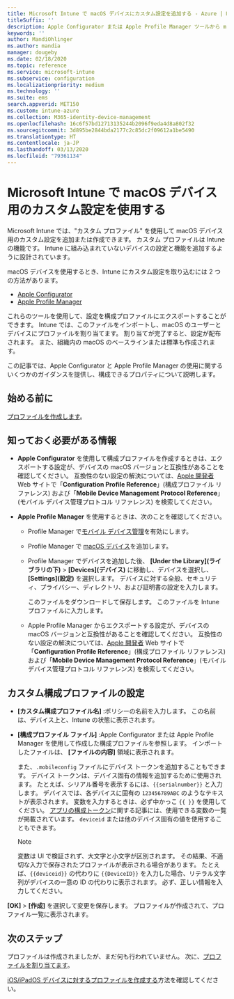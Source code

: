 ```yaml
---
title: Microsoft Intune で macOS デバイスにカスタム設定を追加する - Azure | Microsoft Docs
titleSuffix: ''
description: Apple Configurator または Apple Profile Manager ツールから macOS の設定をエクスポートした後、Microsoft Intune にそれらの設定をインポートします。 これらの設定では、macOS デバイスでのカスタム設定と機能を作成、使用、制御できます。 このカスタム プロファイルを組織内の macOS デバイスに割り当てたり配布したりして、ベースラインまたは基準を作成できます。
keywords: ''
author: MandiOhlinger
ms.author: mandia
manager: dougeby
ms.date: 02/18/2020
ms.topic: reference
ms.service: microsoft-intune
ms.subservice: configuration
ms.localizationpriority: medium
ms.technology: ''
ms.suite: ems
search.appverid: MET150
ms.custom: intune-azure
ms.collection: M365-identity-device-management
ms.openlocfilehash: 16c6f57bd12713135244b2096f9eda4d8a802f32
ms.sourcegitcommit: 3d895be2844bda2177c2c85dc2f09612a1be5490
ms.translationtype: HT
ms.contentlocale: ja-JP
ms.lasthandoff: 03/13/2020
ms.locfileid: "79361134"
---
```

# <a name="use-custom-settings-for-macos-devices-in-microsoft-intune"></a>Microsoft Intune で macOS デバイス用のカスタム設定を使用する

Microsoft Intune では、"カスタム プロファイル" を使用して macOS デバイス用のカスタム設定を追加または作成できます。 カスタム プロファイルは Intune の機能です。 Intune に組み込まれていないデバイスの設定と機能を追加するように設計されています。

macOS デバイスを使用するとき、Intune にカスタム設定を取り込むには 2 つの方法があります。

- [Apple Configurator](https://itunes.apple.com/app/apple-configurator-2/id1037126344?mt=12)
- [Apple Profile Manager](https://support.apple.com/profile-manager)

これらのツールを使用して、設定を構成プロファイルにエクスポートすることができます。 Intune では、このファイルをインポートし、macOS のユーザーとデバイスにプロファイルを割り当てます。 割り当てが完了すると、設定が配布されます。 また、組織内の macOS のベースラインまたは標準も作成されます。

この記事では、Apple Configurator と Apple Profile Manager の使用に関するいくつかのガイダンスを提供し、構成できるプロパティについて説明します。

## <a name="before-you-begin"></a>始める前に

[プロファイルを作成します](device-profile-create.md)。

## <a name="what-you-need-to-know"></a>知っておく必要がある情報

- **Apple Configurator** を使用して構成プロファイルを作成するときは、エクスポートする設定が、デバイスの macOS バージョンと互換性があることを確認してください。 互換性のない設定の解決については、[Apple 開発者](https://developer.apple.com/) Web サイトで「**Configuration Profile Reference**」(構成プロファイル リファレンス) および「**Mobile Device Management Protocol Reference**」(モバイル デバイス管理プロトコル リファレンス) を検索してください。

- **Apple Profile Manager** を使用するときは、次のことを確認してください。

  - Profile Manager で[モバイル デバイス管理](https://help.apple.com/serverapp/mac/5.7/#/apd05B9B761-D390-4A75-9251-E9AD29A61D0C)を有効にします。
  - Profile Manager で [macOS デバイス](https://help.apple.com/profilemanager/mac/5.7/#/pm9onzap1984)を追加します。
  - Profile Manager でデバイスを追加した後、 **[Under the Library]\(ライブラリの下\)**  >  **[Devices]\(デバイス\)** に移動し、デバイスを選択し、 **[Settings]\(設定\)** を選択します。 デバイスに対する全般、セキュリティ、プライバシー、ディレクトリ、および証明書の設定を入力します。

    このファイルをダウンロードして保存します。 このファイルを Intune プロファイルに入力します。 

  - Apple Profile Manager からエクスポートする設定が、デバイスの macOS バージョンと互換性があることを確認してください。 互換性のない設定の解決については、[Apple 開発者](https://developer.apple.com/) Web サイトで「**Configuration Profile Reference**」(構成プロファイル リファレンス) および「**Mobile Device Management Protocol Reference**」(モバイル デバイス管理プロトコル リファレンス) を検索してください。

## <a name="custom-configuration-profile-settings"></a>カスタム構成プロファイルの設定

- **[カスタム構成プロファイル名]** :ポリシーの名前を入力します。 この名前は、デバイス上と、Intune の状態に表示されます。
- **[構成プロファイル ファイル]** :Apple Configurator または Apple Profile Manager を使用して作成した構成プロファイルを参照します。 インポートしたファイルは、 **[ファイルの内容]** 領域に表示されます。

  また、`.mobileconfig` ファイルにデバイス トークンを追加することもできます。 デバイス トークンは、デバイス固有の情報を追加するために使用されます。 たとえば、シリアル番号を表示するには、`{{serialnumber}}` と入力します。 デバイスでは、各デバイスに固有の `123456789ABC` のようなテキストが表示されます。 変数を入力するときは、必ず中かっこ `{{ }}` を使用してください。 [アプリの構成トークン](../apps/app-configuration-policies-use-ios.md#tokens-used-in-the-property-list)に関する記事には、使用できる変数の一覧が掲載されています。 `deviceid` または他のデバイス固有の値を使用することもできます。

  > [!NOTE]
  > 変数は UI で検証されず、大文字と小文字が区別されます。 その結果、不適切な入力で保存されたプロファイルが表示される場合があります。 たとえば、`{{deviceid}}` の代わりに `{{DeviceID}}` を入力した場合、リテラル文字列がデバイスの一意の ID の代わりに表示されます。 必ず、正しい情報を入力してください。

**[OK]**  >  **[作成]** を選択して変更を保存します。 プロファイルが作成されて、プロファイル一覧に表示されます。

## <a name="next-steps"></a>次のステップ

プロファイルは作成されましたが、まだ何も行われていません。 次に、[プロファイルを割り当てます](device-profile-assign.md)。

[iOS/iPadOS デバイスに対するプロファイルを作成する](custom-settings-ios.md)方法を確認してください。
